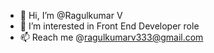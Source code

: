 - 👋 Hi, I’m @Ragulkumar V
- 👀 I’m interested in Front End Developer role
- 📫 Reach me @ragulkumarv333@gmail.com

<!---
Ragulkumarv/Ragulkumarv is a ✨ special ✨ repository because its `README.md` (this file) appears on your GitHub profile.
You can click the Preview link to take a look at your changes.
--->
